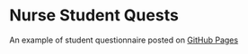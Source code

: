 # Nurse Student Quests

An example of student questionnaire posted on [GitHub Pages](https://pocket-red-fox.github.io/Nurse-Student-Quests/#/)
